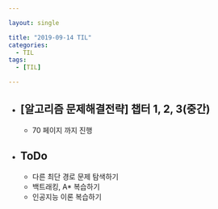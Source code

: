 ```yaml
---

layout: single

title: "2019-09-14 TIL"
categories:
  - TIL
tags:
  - [TIL]

---
```


- ## [알고리즘 문제해결전략] 챕터 1, 2, 3(중간)

  - 70 페이지 까지 진행

- ## ToDo

  - 다른 최단 경로 문제 탐색하기
  - 백트래킹, A* 복습하기
  - 인공지능 이론 복습하기


